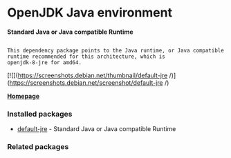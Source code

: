 # OpenJDK Java environment

__Standard Java or Java compatible Runtime__

```

This dependency package points to the Java runtime, or Java compatible
runtime recommended for this architecture, which is
openjdk-8-jre for amd64.

```

[![](https://screenshots.debian.net/thumbnail/default-jre /)](https://screenshots.debian.net/screenshot/default-jre /)


 **[Homepage](https://wiki.debian.org/Java/)**

### Installed packages

* [default-jre](https://packages.debian.org/stretch/default-jre) - Standard Java or Java compatible Runtime

### Related packages

<sub>  </sub>

